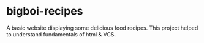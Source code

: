 # bigboi-recipes

A basic website displaying some delicious food recipes.
This project helped to understand fundamentals of html & VCS. 